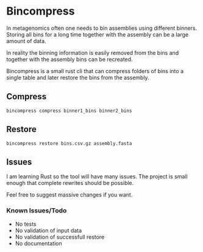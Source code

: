 # Bincompress

In metagenomics often one needs to bin assemblies using different binners.
Storing all bins for a long time together with the assembly can 
be a large amount of data.

In reality the binning information is easily removed from the bins and
together with the assembly bins can be recreated.

Bincompress is a small rust cli that can compress folders of bins
into a single table and later restore the bins from the assembly.


## Compress
```
bincompress compress binner1_bins binner2_bins
```

## Restore 
```
bincompress restore bins.csv.gz assembly.fasta 
```

## Issues

I am learning Rust so the tool will have many issues. 
The project is small enough that complete rewrites should be possible.

Feel free to suggest massive changes if you want.

### Known Issues/Todo
- No tests
- No validation of input data
- No validation of successfull restore
- No documentation
